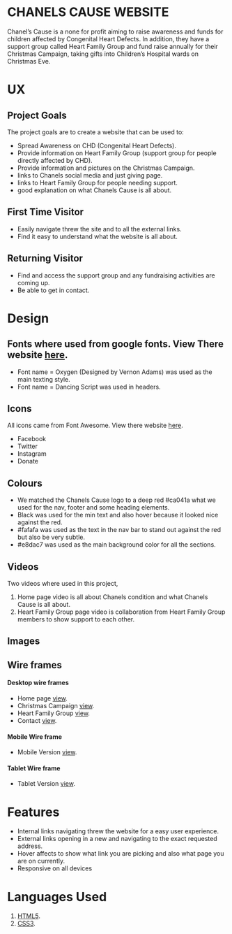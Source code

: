 # CHANELS CAUSE WEBSITE
Chanel’s Cause is a none for profit aiming to raise awareness and funds for children affected by Congenital Heart Defects. In addition, they have a support group called Heart Family Group and fund raise annually for their Christmas Campaign, taking gifts into Children’s Hospital wards on Christmas Eve.
# UX
## Project Goals
The project goals are to create a website that can be used to:
* Spread Awareness on CHD (Congenital Heart Defects).
* Provide information on Heart Family Group (support group for people directly affected by CHD).
* Provide information and pictures on the Christmas Campaign.
* links to Chanels social media and just giving page.
* links to Heart Family Group for people needing support. 
* good explanation on what Chanels Cause is all about.
## First Time Visitor
* Easily navigate threw the site and to all the external links.
* Find it easy to understand what the website is all about.
## Returning Visitor
* Find and access the support group and any fundraising activities are coming up.
* Be able to get in contact.


# Design

## Fonts where used from google fonts. View There website [here](https://fonts.google.com/).
* Font name = Oxygen (Designed by Vernon Adams) was used as the main texting style.
* Font name = Dancing Script was used in headers.

## Icons
All icons came from Font Awesome. View there website [here](https://fontawesome.com/).
* Facebook
* Twitter
* Instagram
* Donate

## Colours
* We matched the Chanels Cause logo to a deep red #ca041a what we used for the nav, footer and some heading elements.
* Black was used for the min text and also hover because it looked nice against the red.
* #fafafa was used as the text in the nav bar to stand out against the red but also be very subtle.
* #e8dac7 was used as the main background color for all the sections. 

## Videos
Two videos where used in this project,
1. Home page video is all about Chanels condition and what Chanels Cause is all about.
2. Heart Family Group page video is collaboration from Heart Family Group members to show support to each other.

## Images

## Wire frames
#### Desktop wire frames
* Home page [view](https://github.com/Micheal-Murrish/Chanels-Cause/blob/main/Wireframes/Wireframe-home-desktop.png).
* Christmas Campaign [view](https://github.com/Micheal-Murrish/Chanels-Cause/blob/main/Wireframes/Wireframe-cc-desktop.png).
* Heart Family Group [view](https://github.com/Micheal-Murrish/Chanels-Cause/blob/main/Wireframes/Wireframe-hfg-desktop.png).
* Contact [view](https://github.com/Micheal-Murrish/Chanels-Cause/blob/main/Wireframes/Wireframe-contact-desktop.png).
#### Mobile Wire frame
* Mobile Version [view](https://github.com/Micheal-Murrish/Chanels-Cause/blob/main/Wireframes/Wireframe%20mobile.png).
#### Tablet Wire frame
* Tablet Version [view](https://github.com/Micheal-Murrish/Chanels-Cause/blob/main/Wireframes/Wireframe%20Tablet.png).

# Features
* Internal links navigating threw the website for a easy user experience.
* External links opening in a new and navigating to the exact requested address.
* Hover affects to show what link you are picking and also what page you are on currently.
* Responsive on all devices

# Languages Used
1. [HTML5](https://en.wikipedia.org/wiki/HTML5).
2. [CSS3](https://en.wikipedia.org/wiki/CSS).